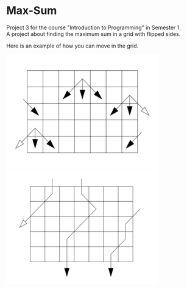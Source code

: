# Max-Sum

Project 3 for the course "Introduction to Programming" in Semester 1.  
A project about finding the maximum sum in a grid with flipped sides.

Here is an example of how you can move in the grid.

<img src = "screenshots/1.png" height = 300 width = 400> <img src = "screenshots/2.png" height = 300 width = 400> 

